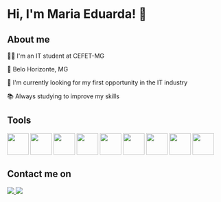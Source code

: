 # Hi, I'm Maria Eduarda! 👋

## About me
<p>👩‍💻 I'm an IT student at CEFET-MG</p>
<p>📍 Belo Horizonte, MG</p>
<p>🔎 I'm currently looking for my first opportunity in the IT industry</p>
<p>📚 Always studying to improve my skills</p>

## Tools
<img width="50rem" src="https://cdn.jsdelivr.net/gh/devicons/devicon/icons/html5/html5-original-wordmark.svg" /> <img width="50rem" src="https://cdn.jsdelivr.net/gh/devicons/devicon/icons/css3/css3-original-wordmark.svg" /> <img width="50rem" src="https://cdn.jsdelivr.net/gh/devicons/devicon/icons/javascript/javascript-original.svg" /> <img width="50rem" src="https://cdn.jsdelivr.net/gh/devicons/devicon/icons/java/java-original-wordmark.svg" /> <img width="50rem" src="https://cdn.jsdelivr.net/gh/devicons/devicon/icons/python/python-original-wordmark.svg" /> <img width="50rem" src="https://cdn.jsdelivr.net/gh/devicons/devicon/icons/django/django-original.svg" /> <img width="50rem" src="https://cdn.jsdelivr.net/gh/devicons/devicon/icons/c/c-original.svg" /> <img width="50rem" src="https://cdn.jsdelivr.net/gh/devicons/devicon/icons/php/php-original.svg" /> <img width="50rem" src="https://cdn.jsdelivr.net/gh/devicons/devicon/icons/postgresql/postgresql-original-wordmark.svg" />

## Contact me on
<a href="mailto:mariacarmonabanhos@gmail.com" alt="gmail" target="_blank">
  <img src="https://img.shields.io/badge/Gmail-D14836?style=for-the-badge&logo=gmail&logoColor=white" />
</a>
<a href="https://www.linkedin.com/in/maria-carmona-banhos/" alt="linkedin" target="_blank">
  <img src="https://img.shields.io/badge/LinkedIn-0077B5?style=for-the-badge&logo=linkedin&logoColor=white" />
</a>
